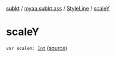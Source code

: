 [subkt](../../index.md) / [myaa.subkt.ass](../index.md) / [StyleLine](index.md) / [scaleY](./scale-y.md)

# scaleY

`var scaleY: `[`Int`](https://kotlinlang.org/api/latest/jvm/stdlib/kotlin/-int/index.html) [(source)](https://github.com/Myaamori/SubKt/blob/0.1.9/src/main/kotlin/myaa/subkt/ass/parser.kt#L556)
